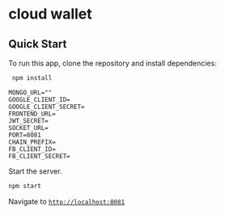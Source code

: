 # cloud wallet

## Quick Start

To run this app, clone the repository and install dependencies:

```bash
 npm install
```

```
MONGO_URL=""
GOOGLE_CLIENT_ID=
GOOGLE_CLIENT_SECRET=
FRONTEND_URL=
JWT_SECRET=
SOCKET_URL=
PORT=8081
CHAIN_PREFIX=
FB_CLIENT_ID=
FB_CLIENT_SECRET=
```

Start the server.

```bash
npm start
```

Navigate to [`http://localhost:8081`](http://localhost:8081)